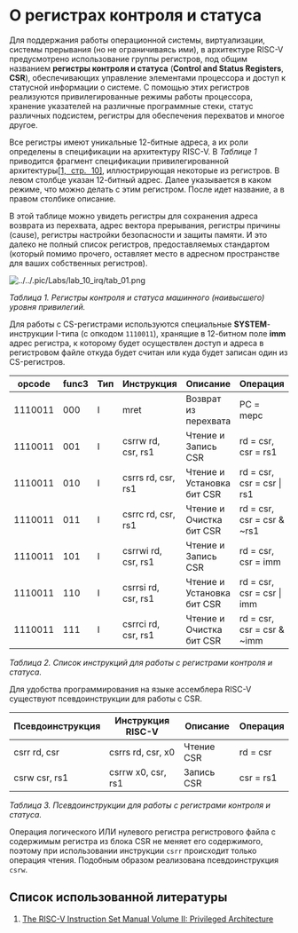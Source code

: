 # О регистрах контроля и статуса

Для поддержания работы операционной системы, виртуализации, системы прерывания (но не ограничиваясь ими), в архитектуре RISC-V предусмотрено использование группы регистров, под общим названием **регистры контроля и статуса** (**Control and Status Registers**, **CSR**), обеспечивающих управление элементами процессора и доступ к статусной информации о системе. С помощью этих регистров реализуются привилегированные режимы работы процессора, хранение указателей на различные программные стеки, статус различных подсистем, регистры для обеспечения перехватов и многое другое.

Все регистры имеют уникальные 12-битные адреса, а их роли определены в спецификации на архитектуру RISC-V. В _Таблице 1_ приводится фрагмент спецификации привилегированной архитектуры[[1, стр. 10]](https://github.com/riscv/riscv-isa-manual/releases/download/Priv-v1.12/riscv-privileged-20211203.pdf), иллюстрирующая некоторые из регистров. В левом столбце указан 12-битный адрес. Далее указывается в каком режиме, что можно делать с этим регистром. После идет название, а в правом столбике описание.

В этой таблице можно увидеть регистры для сохранения адреса возврата из перехвата, адрес вектора прерывания, регистры причины (cause), регистры настройки безопасности и защиты памяти. И это далеко не полный список регистров, предоставляемых стандартом (который помимо прочего, оставляет место в адресном пространстве для ваших собственных регистров).

![../../.pic/Labs/lab_10_irq/tab_01.png](../.pic/Labs/lab_10_irq/tab_01.png)

_Таблица 1. Регистры контроля и статуса машинного (наивысшего) уровня привилегий._

Для работы с CS-регистрами используются специальные **SYSTEM**-инструкции I-типа (с опкодом `1110011`), хранящие в 12-битном поле **imm** адрес регистра, к которому будет осуществлен доступ и адреса в регистровом файле откуда будет считан или куда будет записан один из CS-регистров.

| opcode | func3 | Тип |     Инструкция      |         Описание          |           Операция          |
|--------|-------|-----|---------------------|---------------------------|-----------------------------|
|1110011 | 000   | I   | mret                | Возврат из перехвата      | PC = mepc                   |
|1110011 | 001   | I   | csrrw  rd, csr, rs1 | Чтение и Запись CSR       | rd = csr, csr = rs1         |
|1110011 | 010   | I   | csrrs  rd, csr, rs1 | Чтение и Установка бит CSR| rd = csr, csr = csr \|  rs1 |
|1110011 | 011   | I   | csrrc  rd, csr, rs1 | Чтение и Очистка бит CSR  | rd = csr, csr = csr & ~rs1  |
|1110011 | 101   | I   | csrrwi rd, csr, rs1 | Чтение и Запись CSR       | rd = csr, csr = imm         |
|1110011 | 110   | I   | csrrsi rd, csr, rs1 | Чтение и Установка бит CSR| rd = csr, csr = csr \|  imm |
|1110011 | 111   | I   | csrrci rd, csr, rs1 | Чтение и Очистка бит CSR  | rd = csr, csr = csr & ~imm  |

_Таблица 2. Список инструкций для работы с регистрами контроля и статуса._

Для удобства программирования на языке ассемблера RISC-V существуют псевдоинструкции для работы с CSR.

| Псевдоинструкция | Инструкция RISC-V  |   Описание  | Операция  |
|------------------|--------------------|-------------|-----------|
| csrr rd, csr     | csrrs rd, csr, x0  | Чтение CSR  | rd = csr  |
| csrw csr, rs1    | csrrw x0, csr, rs1 | Запись CSR  | csr = rs1 |

_Таблица 3. Псевдоинструкции для работы с регистрами контроля и статуса._

Операция логического ИЛИ нулевого регистра регистрового файла с содержимым регистра из блока CSR не меняет его содержимого, поэтому при использовании инструкции `csrr` происходит только операция чтения. Подобным образом реализована псевдоинструкция `csrw`.


## Список использованной литературы

1. [The RISC-V Instruction Set Manual Volume II: Privileged Architecture](https://github.com/riscv/riscv-isa-manual/releases/download/Priv-v1.12/riscv-privileged-20211203.pdf)